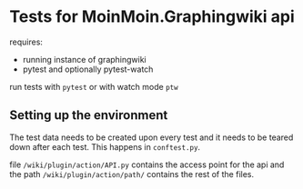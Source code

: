 # Tests for MoinMoin.Graphingwiki api 

requires:
- running instance of graphingwiki 
- pytest and optionally pytest-watch

run tests with `pytest` or with watch mode `ptw`

## Setting up the environment

The test data needs to be created upon every test and 
it needs to be teared down after each test.
This happens in `conftest.py`.

file `/wiki/plugin/action/API.py` contains the access point
for the api and the path `/wiki/plugin/action/path/` contains
the rest of the files.

